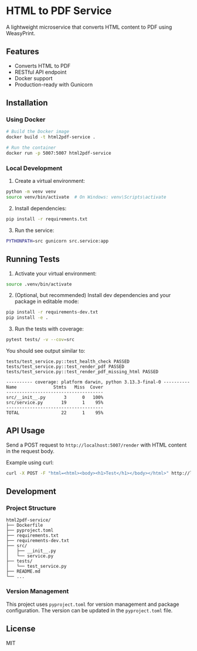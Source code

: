 # HTML to PDF Service

A lightweight microservice that converts HTML content to PDF using WeasyPrint.

## Features

- Converts HTML to PDF
- RESTful API endpoint
- Docker support
- Production-ready with Gunicorn

## Installation

### Using Docker

```bash
# Build the Docker image
docker build -t html2pdf-service .

# Run the container
docker run -p 5007:5007 html2pdf-service
```

### Local Development

1. Create a virtual environment:

```bash
python -m venv venv
source venv/bin/activate  # On Windows: venv\Scripts\activate
```

2. Install dependencies:

```bash
pip install -r requirements.txt
```

3. Run the service:

```bash
PYTHONPATH=src gunicorn src.service:app
```

## Running Tests

1. Activate your virtual environment:

```bash
source .venv/bin/activate
```

2. (Optional, but recommended) Install dev dependencies and your package in editable mode:

```bash
pip install -r requirements-dev.txt
pip install -e .
```

3. Run the tests with coverage:

```bash
pytest tests/ -v --cov=src
```

You should see output similar to:

```
tests/test_service.py::test_health_check PASSED
tests/test_service.py::test_render_pdf PASSED
tests/test_service.py::test_render_pdf_missing_html PASSED

---------- coverage: platform darwin, python 3.13.3-final-0 ----------
Name              Stmts   Miss  Cover
-------------------------------------
src/__init__.py       3      0   100%
src/service.py       19      1    95%
-------------------------------------
TOTAL                22      1    95%
```

## API Usage

Send a POST request to `http://localhost:5007/render` with HTML content in the request body.

Example using curl:

```bash
curl -X POST -F "html=<html><body><h1>Test</h1></body></html>" http://localhost:5007/render --output output.pdf
```

## Development

### Project Structure

```
html2pdf-service/
├── Dockerfile
├── pyproject.toml
├── requirements.txt
├── requirements-dev.txt
├── src/
│   ├── __init__.py
│   └── service.py
├── tests/
│   └── test_service.py
├── README.md
└── ...
```

### Version Management

This project uses `pyproject.toml` for version management and package configuration. The version can be updated in the `pyproject.toml` file.

## License

MIT
